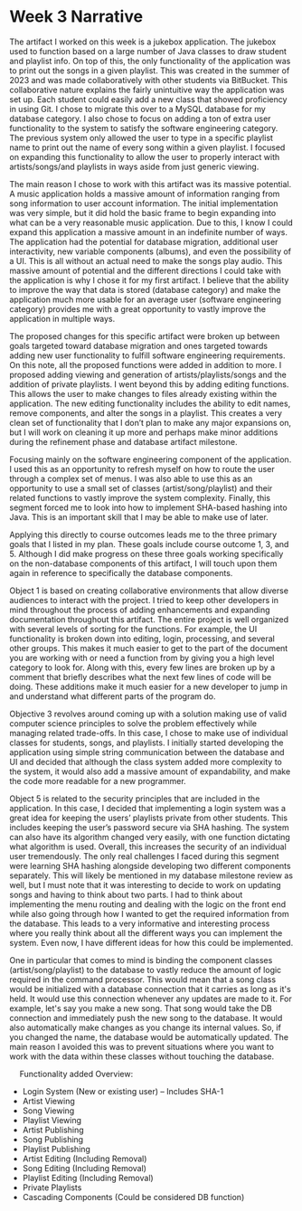 # Week 3 Narrative

The artifact I worked on this week is a jukebox application. The jukebox used to function based on a large number of Java classes to draw student and playlist info. On top of this, the only functionality of the application was to print out the songs in a given playlist. This was created in the summer of 2023 and was made collaboratively with other students via BitBucket. This collaborative nature explains the fairly unintuitive way the application was set up. Each student could easily add a new class that showed proficiency in using Git. I chose to migrate this over to a MySQL database for my database category. I also chose to focus on adding a ton of extra user functionality to the system to satisfy the software engineering category. The previous system only allowed the user to type in a specific playlist name to print out the name of every song within a given playlist. I focused on expanding this functionality to allow the user to properly interact with artists/songs/and playlists in ways aside from just generic viewing. 
 
The main reason I chose to work with this artifact was its massive potential. A music application holds a massive amount of information ranging from song information to user account information. The initial implementation was very simple, but it did hold the basic frame to begin expanding into what can be a very reasonable music application. Due to this, I know I could expand this application a massive amount in an indefinite number of ways. The application had the potential for database migration, additional user interactivity, new variable components (albums), and even the possibility of a UI. This is all without an actual need to make the songs play audio. This massive amount of potential and the different directions I could take with the application is why I chose it for my first artifact. I believe that the ability to improve the way that data is stored (database category) and make the application much more usable for an average user (software engineering category) provides me with a great opportunity to vastly improve the application in multiple ways. 
 
The proposed changes for this specific artifact were broken up between goals targeted toward database migration and ones targeted towards adding new user functionality to fulfill software engineering requirements. On this note, all the proposed functions were added in addition to more. I proposed adding viewing and generation of artists/playlists/songs and the addition of private playlists. I went beyond this by adding editing functions. This allows the user to make changes to files already existing within the application. The new editing functionality includes the ability to edit names, remove components, and alter the songs in a playlist. This creates a very clean set of functionality that I don’t plan to make any major expansions on, but I will work on cleaning it up more and perhaps make minor additions during the refinement phase and database artifact milestone. 
 
Focusing mainly on the software engineering component of the application. I used this as an opportunity to refresh myself on how to route the user through a complex set of menus. I was also able to use this as an opportunity to use a small set of classes (artist/song/playlist) and their related functions to vastly improve the system complexity. Finally, this segment forced me to look into how to implement SHA-based hashing into Java. This is an important skill that I may be able to make use of later.

Applying this directly to course outcomes leads me to the three primary goals that I listed in my plan. These goals include course outcome 1, 3, and 5. Although I did make progress on these three goals working specifically on the non-database components of this artifact, I will touch upon them again in reference to specifically the database components. 

Object 1 is based on creating collaborative environments that allow diverse audiences to interact with the project. I tried to keep other developers in mind throughout the process of adding enhancements and expanding documentation throughout this artifact. The entire project is well organized with several levels of sorting for the functions. For example, the UI functionality is broken down into editing, login, processing, and several other groups. This makes it much easier to get to the part of the document you are working with or need a function from by giving you a high level category to look for. Along with this, every few lines are broken up by a comment that briefly describes what the next few lines of code will be doing. These additions make it much easier for a new developer to jump in and understand what different parts of the program do.

Objective 3 revolves around coming up with a solution making use of valid computer science principles to solve the problem effectively while managing related trade-offs. In this case, I chose to make use of individual classes for students, songs, and playlists. I initially started developing the application using simple string communication between the database and UI and decided that although the class system added more complexity to the system, it would also add a massive amount of expandability, and make the code more readable for a new programmer.

Object 5 is related to the security principles that are included in the application. In this case, I decided that implementing a login system was a great idea for keeping the users’ playlists private from other students. This includes keeping the user’s password secure via SHA hashing. The system can also have its algorithm changed very easily, with one function dictating what algorithm is used. Overall, this increases the security of an individual user tremendously.
The only real challenges I faced during this segment were learning SHA hashing alongside developing two different components separately. This will likely be mentioned in my database milestone review as well, but I must note that it was interesting to decide to work on updating songs and having to think about two parts. I had to think about implementing the menu routing and dealing with the logic on the front end while also going through how I wanted to get the required information from the database. This leads to a very informative and interesting process where you really think about all the different ways you can implement the system. Even now, I have different ideas for how this could be implemented.
 
One in particular that comes to mind is binding the component classes (artist/song/playlist) to the database to vastly reduce the amount of logic required in the command processor. This would mean that a song class would be initialized with a database connection that it carries as long as it's held. It would use this connection whenever any updates are made to it. For example, let's say you make a new song. That song would take the DB connection and immediately push the new song to the database. It would also automatically make changes as you change its internal values. So, if you changed the name, the database would be automatically updated. The main reason I avoided this was to prevent situations where you want to work with the data within these classes without touching the database.

 
Functionality added Overview:
-	Login System (New or existing user) – Includes SHA-1
-	Artist Viewing
-	Song Viewing
-	Playlist Viewing
-	Artist Publishing
-	Song Publishing
-	Playlist Publishing
-	Artist Editing (Including Removal)
-	Song Editing (Including Removal)
-	Playlist Editing (Including Removal)
-	Private Playlists
-	Cascading Components (Could be considered DB function)
